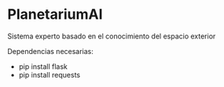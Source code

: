 # PlanetariumAI
Sistema experto basado en el conocimiento del espacio exterior

Dependencias necesarias:
- pip install flask
- pip install requests